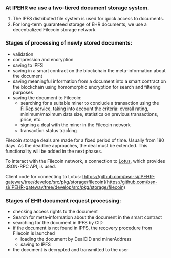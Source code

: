 ### At IPEHR we use a two-tiered document storage system.

1. The IPFS distributed file system is used for quick access to documents.
2. For long-term guaranteed storage of EHR documents, we use a decentralized Filecoin storage network.

### Stages of processing of newly stored documents:

- validation
- compression and encryption
- saving to IPFS
- saving in a smart contract on the blockchain the meta-information about the document 
- saving meaningful information from a document into a smart contract on the blockchain using homomorphic encryption for search and filtering purposes
- saving the document to Filecoin:
	- searching for a suitable miner to conclude a transaction using the [FilRep ](https://filrep.io) service, taking into account the criteria: overall rating, minimum/maximum data size, statistics on previous transactions, price, etc.
	- signing a deal with the miner in the Filecoin network
	- transaction status tracking

Filecoin storage deals are made for a fixed period of time. Usually from 180 days.
As the deadline approaches, the deal must be extended. This functionality will be added in the next phases.

To interact with the Filecoin network, a connection to [Lotus](https://lotus.filecoin.io), which provides JSON-RPC API, is used.

Client code for connecting to Lotus: [https://github.com/bsn-si/IPEHR-gateway/tree/develop/src/pkg/storage/filecoin](https://github.com/bsn-si/IPEHR-gateway/tree/develop/src/pkg/storage/filecoin)

### Stages of EHR document request processing:

- checking access rights to the document
- Search for meta-information about the document in the smart contract
- searching for the document in IPFS by CID
- if the document is not found in IPFS, the recovery procedure from Filecoin is launched
	- loading the document by DealCID and minerAddress
	- saving to IPFS
- the document is decrypted and transmitted to the user 
